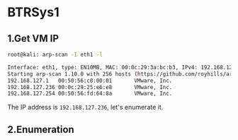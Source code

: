 # BTRSys1

## 1.Get VM IP

```bash
root@kali: arp-scan -I eth1 -l

Interface: eth1, type: EN10MB, MAC: 00:0c:29:3a:bc:b3, IPv4: 192.168.127.128
Starting arp-scan 1.10.0 with 256 hosts (https://github.com/royhills/arp-scan)
192.168.127.1   00:50:56:c0:00:01       VMware, Inc.
192.168.127.236 00:0c:29:25:e6:e8       VMware, Inc.
192.168.127.254 00:50:56:fd:64:8a       VMware, Inc.
```

The IP address is `192.168.127.236`, let's enumerate it.

## 2.Enumeration
